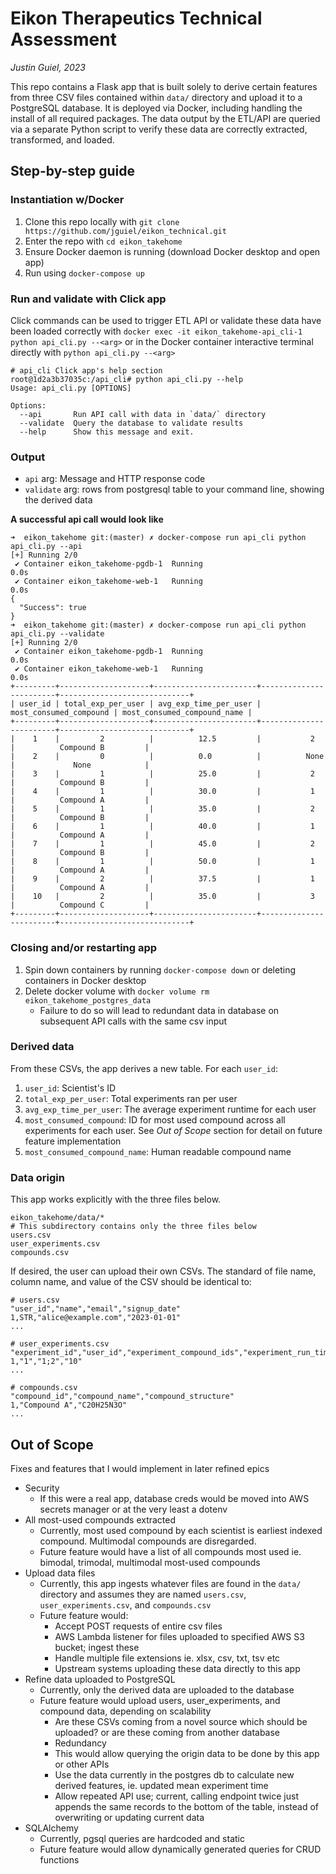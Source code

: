 # Eikon Therapeutics Technical Assessment
*Justin Guiel, 2023*

This repo contains a Flask app that is built solely to derive certain features from three CSV files contained within `data/` directory and upload it to a PostgreSQL database. It is deployed via Docker, including handling the install of all required packages. The data output by the ETL/API are queried via a separate Python script to verify these data are correctly extracted, transformed, and loaded.

## Step-by-step guide

### Instantiation w/Docker
1. Clone this repo locally with `git clone https://github.com/jguiel/eikon_technical.git`
2. Enter the repo with `cd eikon_takehome`
3. Ensure Docker daemon is running (download Docker desktop and open app)
4. Run using `docker-compose up`

### Run and validate with Click app

Click commands can be used to trigger ETL API or validate these data have been loaded correctly with `docker exec -it eikon_takehome-api_cli-1 python api_cli.py --<arg>` or in the Docker container interactive terminal directly with `python api_cli.py --<arg>`
```
# api_cli Click app's help section
root@1d2a3b37035c:/api_cli# python api_cli.py --help
Usage: api_cli.py [OPTIONS]

Options:
  --api       Run API call with data in `data/` directory
  --validate  Query the database to validate results
  --help      Show this message and exit.
```

### Output
- `api` arg: Message and HTTP response code
- `validate` arg: rows from postgresql table to your command line, showing the derived data

**A successful api call would look like**
```
➜  eikon_takehome git:(master) ✗ docker-compose run api_cli python api_cli.py --api
[+] Running 2/0
 ✔ Container eikon_takehome-pgdb-1  Running                                                                                                                                                                 0.0s
 ✔ Container eikon_takehome-web-1   Running                                                                                                                                                                 0.0s
{
  "Success": true
}
➜  eikon_takehome git:(master) ✗ docker-compose run api_cli python api_cli.py --validate
[+] Running 2/0
 ✔ Container eikon_takehome-pgdb-1  Running                                                                                                                                                                 0.0s
 ✔ Container eikon_takehome-web-1   Running                                                                                                                                                                 0.0s
+---------+--------------------+-----------------------+------------------------+-----------------------------+
| user_id | total_exp_per_user | avg_exp_time_per_user | most_consumed_compound | most_consumed_compound_name |
+---------+--------------------+-----------------------+------------------------+-----------------------------+
|    1    |         2          |          12.5         |           2            |          Compound B         |
|    2    |         0          |          0.0          |          None          |             None            |
|    3    |         1          |          25.0         |           2            |          Compound B         |
|    4    |         1          |          30.0         |           1            |          Compound A         |
|    5    |         1          |          35.0         |           2            |          Compound B         |
|    6    |         1          |          40.0         |           1            |          Compound A         |
|    7    |         1          |          45.0         |           2            |          Compound B         |
|    8    |         1          |          50.0         |           1            |          Compound A         |
|    9    |         2          |          37.5         |           1            |          Compound A         |
|    10   |         2          |          35.0         |           3            |          Compound C         |
+---------+--------------------+-----------------------+------------------------+-----------------------------+
```

### Closing and/or restarting app
1. Spin down containers by running `docker-compose down` or deleting containers in Docker desktop
2. Delete docker volume with `docker volume rm eikon_takehome_postgres_data`
    - Failure to do so will lead to redundant data in database on subsequent API calls with the same csv input

### Derived data
From these CSVs, the app derives a new table. For each `user_id`:
1. `user_id`: Scientist's ID
2. `total_exp_per_user`: Total experiments ran per user
3. `avg_exp_time_per_user`: The average experiment runtime for each user
4. `most_consumed_compound`: ID for most used compound across all experiments for each user. See *Out of Scope* section for detail on future feature implementation
5. `most_consumed_compound_name`: Human readable compound name

### Data origin
This app works explicitly with the three files below.
```
eikon_takehome/data/* 
# This subdirectory contains only the three files below
users.csv
user_experiments.csv
compounds.csv
```
If desired, the user can upload their own CSVs. The standard of file name, column name, and value of the CSV should be identical to:
```
# users.csv
"user_id","name","email","signup_date"
1,STR,"alice@example.com","2023-01-01"
...

# user_experiments.csv
"experiment_id","user_id","experiment_compound_ids","experiment_run_time"
1,"1","1;2","10"
...

# compounds.csv
"compound_id","compound_name","compound_structure"
1,"Compound A","C20H25N3O"
...
```

## Out of Scope 
Fixes and features that I would implement in later refined epics
- Security
    - If this were a real app, database creds would be moved into AWS secrets manager or at the very least a dotenv
- All most-used compounds extracted
    - Currently, most used compound by each scientist is earliest indexed compound. Multimodal compounds are disregarded.
    - Future feature would have a list of all compounds most used ie. bimodal, trimodal, multimodal most-used compounds
- Upload data files
    - Currently, this app ingests whatever files are found in the `data/` directory and assumes they are named `users.csv`, `user_experiments.csv`, and `compounds.csv`
    - Future feature would:
        - Accept POST requests of entire csv files
        - AWS Lambda listener for files uploaded to specified AWS S3 bucket; ingest these
        - Handle multiple file extensions ie. xlsx, csv, txt, tsv etc
        - Upstream systems uploading these data directly to this app
- Refine data uploaded to PostgreSQL
    - Currently, only the derived data are uploaded to the database
    - Future feature would upload users, user_experiments, and compound data, depending on scalability
        - Are these CSVs coming from a novel source which should be uploaded? or are these coming from another database
        - Redundancy
        - This would allow querying the origin data to be done by this app or other APIs
        - Use the data currently in the postgres db to calculate new derived features, ie. updated mean experiment time
        - Allow repeated API use; current, calling endpoint twice just appends the same records to the bottom of the table, instead of overwriting or updating current data
- SQLAlchemy
    - Currently, pgsql queries are hardcoded and static
    - Future feature would allow dynamically generated queries for CRUD functions